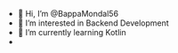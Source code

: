- 👋 Hi, I’m @BappaMondal56
- 👀 I’m interested in Backend Development
- 🌱 I’m currently learning Kotlin
-

<!---
BappaMondal56/BappaMondal56 is a ✨ special ✨ repository because its `README.md` (this file) appears on your GitHub profile.
You can click the Preview link to take a look at your changes.
--->
